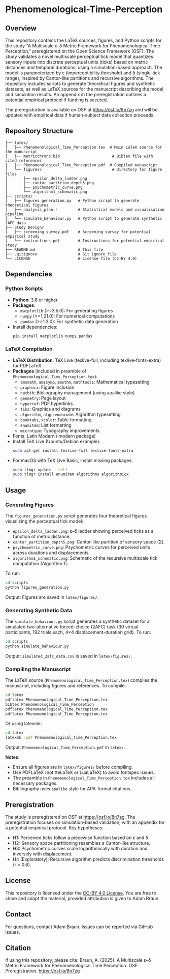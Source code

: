 # Phenomenological-Time-Perception

## Overview

This repository contains the LaTeX sources, figures, and Python scripts for the study "A Multiscale ε–δ Metric Framework for Phenomenological Time Perception," preregistered on the Open Science Framework (OSF). The study validates a novel multiscale perceptual tick model that quantizes sensory inputs into discrete perceptual units (ticks) based on metric distances and temporal durations, using a simulation-based approach. The model is parameterized by ε (imperceptibility threshold) and δ (single-tick range), inspired by Cantor-like partitions and recursive algorithms. The repository includes scripts to generate theoretical figures and synthetic datasets, as well as LaTeX sources for the manuscript describing the model and simulation results. An appendix in the preregistration outlines a potential empirical protocol if funding is secured.

The preregistration is available on OSF at https://osf.io/8n7zg and will be updated with empirical data if human-subject data collection proceeds.

## Repository Structure

```
├── latex/
│   ├── Phenomenological_Time_Perception.tex  # Main LaTeX source for the manuscript
│   ├── metricchrono.bib                       # BibTeX file with cited references
│   ├── Phenomenological_Time_Perception.pdf  # Compiled manuscript
│   └── figures/                               # Directory for figure files
│       ├── epsilon_delta_ladder.png
│       ├── cantor_partition_depth5.png
│       ├── psychometric_curve.png
│       └── algorithm1_schematic.png
├── scripts/
│   ├── figures_generation.py   # Python script to generate theoretical figures
│   ├── analysis_plan.r         # Statistical models and visualisation pipeline
│   └── simulate_behaviour.py   # Python script to generate synthetic 2AFC data
├── Study Design/
│   ├── screening_survey.pdf    # Screening survey for potential empirical study
│   └── instructions.pdf        # Instructions for potential empirical study
├── README.md                   # This file
├── .gitignore                  # Git ignore file
└── LICENSE                     # License file (CC-BY 4.0)
```

## Dependencies

### Python Scripts

- **Python**: 3.8 or higher
- **Packages**:
  - `matplotlib` (>=3.5.0): For generating figures
  - `numpy` (>=1.21.0): For numerical computations
  - `pandas` (>=1.3.0): For synthetic data generation
- Install dependencies:
  ```bash
  pip install matplotlib numpy pandas
  ```

### LaTeX Compilation

- **LaTeX Distribution**: TeX Live (texlive-full, including texlive-fonts-extra) for PDFLaTeX
- **Packages** (included in preamble of `Phenomenological_Time_Perception.tex`):
  - `amsmath`, `amssymb`, `amsthm`, `mathtools`: Mathematical typesetting
  - `graphicx`: Figure inclusion
  - `natbib`: Bibliography management (using apalike style)
  - `geometry`: Page layout
  - `hyperref`: PDF hyperlinks
  - `tikz`: Graphics and diagrams
  - `algorithm`, `algpseudocode`: Algorithm typesetting
  - `booktabs`, `xcolor`: Table formatting
  - `enumitem`: List formatting
  - `microtype`: Typography improvements
- Fonts: Latin Modern (lmodern package)
- Install TeX Live (Ubuntu/Debian example):
  ```bash
  sudo apt-get install texlive-full texlive-fonts-extra
  ```
- For macOS with TeX Live Basic, install missing packages:
  ```bash
  sudo tlmgr update --self
  sudo tlmgr install enumitem algorithms algorithmicx
  ```

## Usage

### Generating Figures

The `figures_generation.py` script generates four theoretical figures visualizing the perceptual tick model:

- `epsilon_delta_ladder.png`: ε–δ ladder showing perceived ticks as a function of metric distance.
- `cantor_partition_depth5.png`: Cantor-like partition of sensory space (Σ).
- `psychometric_curve.png`: Psychometric curves for perceived units across durations and displacements.
- `algorithm1_schematic.png`: Schematic of the recursive multiscale tick computation (Algorithm 1).

To run:

```bash
cd scripts
python figures_generation.py
```

Output: Figures are saved in `latex/figures/`.

### Generating Synthetic Data

The `simulate_behaviour.py` script generates a synthetic dataset for a simulated two-alternative forced-choice (2AFC) task (30 virtual participants, 192 trials each, 4×4 displacement-duration grid).
To run:

```bash
cd scripts
python simulate_behaviour.py
```

Output: `simulated_2afc_data.csv` is saved in `latex/figures/`.

### Compiling the Manuscript

The LaTeX source (`Phenomenological_Time_Perception.tex`) compiles the manuscript, including figures and references.
To compile:

```bash
cd latex
pdflatex Phenomenological_Time_Perception.tex
bibtex Phenomenological_Time_Perception
pdflatex Phenomenological_Time_Perception.tex
pdflatex Phenomenological_Time_Perception.tex
```

Or using latexmk:

```bash
cd latex
latexmk -pdf Phenomenological_Time_Perception.tex
```

Output: `Phenomenological_Time_Perception.pdf` in `latex/`.

**Notes**:

- Ensure all figures are in `latex/figures/` before compiling.
- Use PDFLaTeX (not XeLaTeX or LuaLaTeX) to avoid fontspec issues.
- The preamble in `Phenomenological_Time_Perception.tex` includes all necessary packages.
- Bibliography uses `apalike` style for APA-format citations.

## Preregistration

The study is preregistered on OSF at https://osf.io/8n7zg. The preregistration focuses on simulation-based validation, with an appendix for a potential empirical protocol. Key hypotheses:

- H1: Perceived ticks follow a piecewise function based on ε and δ.
- H2: Sensory space partitioning resembles a Cantor-like structure.
- H3: Psychometric curves scale logarithmically with duration and inversely with displacement.
- H4 (Exploratory): Recursive algorithm predicts discrimination thresholds (r > 0.6).

## License

This repository is licensed under the [CC-BY 4.0 License](LICENSE). You are free to share and adapt the material, provided attribution is given to Adam Braun.

## Contact

For questions, contact Adam Braun. Issues can be reported via GitHub Issues.

## Citation

If using this repository, please cite:
Braun, A. (2025). A Multiscale ε–δ Metric Framework for Phenomenological Time Perception. OSF Preregistration. https://osf.io/8n7zg

